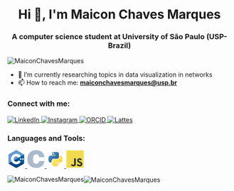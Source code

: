 <h1 align="center">Hi 👋, I'm Maicon Chaves Marques</h1>
<h3 align="center">A computer science student at University of São Paulo (USP-Brazil)</h3>

<p align="left">
  <img src="https://komarev.com/ghpvc/?username=MaiconChavesMarques&label=Profile%20views&color=0e75b6&style=flat" alt="MaiconChavesMarques" />
</p>

- 🌱 I’m currently researching topics in data visualization in networks  
- 📫 How to reach me: **maiconchavesmarques@usp.br**

<h3 align="left">Connect with me:</h3>
<p align="left">
  <a href="https://linkedin.com/in/maicon-chaves-marques-5478b2226/" target="blank">
    <img align="center" src="https://raw.githubusercontent.com/rahuldkjain/github-profile-readme-generator/master/src/images/icons/Social/linked-in-alt.svg" alt="LinkedIn" height="30" width="40" />
  </a>
  <a href="https://instagram.com/maicon.chaves222/" target="blank">
    <img align="center" src="https://raw.githubusercontent.com/rahuldkjain/github-profile-readme-generator/master/src/images/icons/Social/instagram.svg" alt="Instagram" height="30" width="40" />
  </a>
  <a href="https://orcid.org/0009-0006-0347-7033" target="blank">
    <img align="center" src="https://img.shields.io/badge/ORCID-A6CE39?style=flat&logo=orcid&logoColor=white" alt="ORCID" height="30"/>
  </a>
  <a href="https://lattes.cnpq.br/7481059287073726" target="blank">
    <img align="center" src="https://img.shields.io/badge/Lattes-0055A4?style=flat&logoWidth=20&logo=https://raw.githubusercontent.com/arthurtramos/assets/main/lattes.png" alt="Lattes" height="30"/>
  </a>
</p>

<h3 align="left">Languages and Tools:</h3>
<p align="left">
  <a href="https://isocpp.org/" target="_blank" rel="noreferrer">
    <img src="https://raw.githubusercontent.com/devicons/devicon/master/icons/cplusplus/cplusplus-original.svg" alt="c++" width="40" height="40"/>
  </a>
  <a href="https://www.cprogramming.com/" target="_blank" rel="noreferrer">
    <img src="https://raw.githubusercontent.com/devicons/devicon/master/icons/c/c-original.svg" alt="c" width="40" height="40"/>
  </a>
  <a href="https://www.python.org/" target="_blank">
    <img src="https://raw.githubusercontent.com/devicons/devicon/master/icons/python/python-original.svg" alt="python" width="40" height="40"/>
  </a>
  <a href="https://developer.mozilla.org/docs/Web/JavaScript" target="_blank" rel="noreferrer">
    <img src="https://raw.githubusercontent.com/devicons/devicon/master/icons/javascript/javascript-original.svg" alt="javascript" width="40" height="40"/>
  </a>
</p>

<p>
  <img align="left" src="https://github-readme-stats.vercel.app/api/top-langs?username=MaiconChavesMarques&show_icons=true&locale=en&layout=compact" alt="MaiconChavesMarques" />
</p>

<p>
  <img align="center" src="https://github-readme-streak-stats.herokuapp.com/?user=MaiconChavesMarques" alt="MaiconChavesMarques" />
</p>
